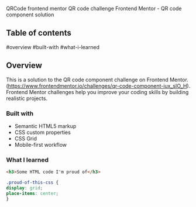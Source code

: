 QRCode
frontend mentor QR code challenge
Frontend Mentor - QR code component solution

## Table of contents

 #overview
 #built-with
#what-i-learned
 


## Overview
This is a solution to the QR code component challenge on Frontend Mentor. (https://www.frontendmentor.io/challenges/qr-code-component-iux_sIO_H). Frontend Mentor challenges help you improve your coding skills by building realistic projects.

### Built with

- Semantic HTML5 markup
- CSS custom properties
- CSS Grid
- Mobile-first workflow


### What I learned

```html
<h3>Some HTML code I'm proud of</h3>
```

```css
.proud-of-this-css {
display: grid;
place-items: center;
}
```






